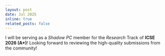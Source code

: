 ```yaml
---
layout: post
date: Jul 2025
inline: true
related_posts: false
---
```


I will be serving as a *Shadow PC* member for the *Research* Track of **ICSE 2026 (A\*)**! Looking forward to reviewing the high-quality submissions from the community!